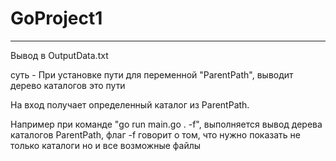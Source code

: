 # GoProject1

---------------------------

Вывод в OutputData.txt

суть - При установке пути для переменной "ParentPath", выводит дерево каталогов это пути<p></p>
На вход получает определенный каталог из ParentPath. <p></p>
Например при команде "go run main.go . -f", выполняется вывод дерева каталогов ParentPath, флаг -f говорит о том, что нужно показать не только каталоги но и все возможные файлы
